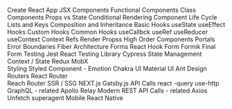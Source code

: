 Create React App
JSX
Components
    Functional Components
    Class Components
Props vs State
Conditional Rendering
Component Life Cycle
Lists and Keys
Composition and Inheritance
Basic Hooks 
    useState
    useEffect
Hooks
    Custom Hooks
    Common Hooks
        useCallbck
        useRef
        useReducer
        useContext
Context
Refs
Render Propss
High Order Components
Portals
Error Boundaries
Fiber Architecture
Forms
    React Hook Form
    Formik
    Final Form
Testing
    Jest
    React Testing Library
    Cypress
State Management
    Context / State
    Redux
    MobX    
Styling
    Styled Component - Emotion
    Chakra UI
    Material UI
    Ant Design
Routers
    React Router	
    Reach Router
SSR / SSG
    NEXT.js
    Gatsby.js
API Calls
    react -query
    use-http
GraphQL - related
    Apollo
    Relay Modern
REST API Calls - related
    Axios
    Unfetch
    superagent
Mobile
    React Native

